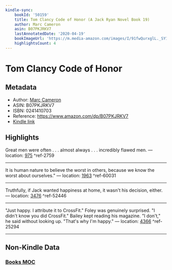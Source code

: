 ```yaml
---
kindle-sync:
    bookId: '50159'
    title: Tom Clancy Code of Honor (A Jack Ryan Novel Book 19)
    author: Marc Cameron
    asin: B07PKJRKV7
    lastAnnotatedDate: '2020-04-19'
    bookImageUrl: 'https://m.media-amazon.com/images/I/91fwQurxglL._SY160.jpg'
    highlightsCount: 4
---
```


# Tom Clancy Code of Honor

## Metadata

-   Author: [Marc Cameron](https://www.amazon.comundefined)
-   ASIN: B07PKJRKV7
-   ISBN: 0241410703
-   Reference: https://www.amazon.com/dp/B07PKJRKV7
-   [Kindle link](kindle://book?action=open&asin=B07PKJRKV7)

## Highlights

Great men were often . . . almost always . . . incredibly flawed men. — location: [975](kindle://book?action=open&asin=B07PKJRKV7&location=975) ^ref-2759

---

It is human nature to believe the worst in others, because we know the worst about ourselves." — location: [1963](kindle://book?action=open&asin=B07PKJRKV7&location=1963) ^ref-60031

---

Truthfully, if Jack wanted happiness at home, it wasn't his decision, either. — location: [3476](kindle://book?action=open&asin=B07PKJRKV7&location=3476) ^ref-52446

---

"Just happy. I attribute it to CrossFit." Foley was genuinely surprised. "I didn't know you did CrossFit." Bailey kept reading his magazine. "I don't," he said without looking up. "That's why I'm happy." — location: [4366](kindle://book?action=open&asin=B07PKJRKV7&location=4366) ^ref-25294

---

## Non-Kindle Data

### [Books MOC](Books%20MOC.md)
